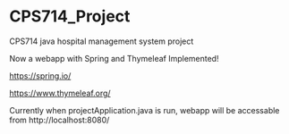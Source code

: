 # CPS714_Project
CPS714 java hospital management system project

Now a webapp with Spring and Thymeleaf Implemented!

https://spring.io/

https://www.thymeleaf.org/

Currently when projectApplication.java is run, webapp will be accessable from http://localhost:8080/

